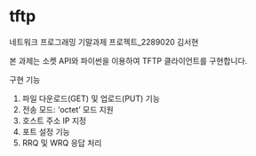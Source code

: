 # tftp
네트워크 프로그래밍 기말과제 프로젝트_2289020 김서현

본 과제는 소켓 API와 파이썬을 이용하여 TFTP 클라이언트를 구현합니다.

구현 기능
1. 파일 다운로드(GET) 및 업로드(PUT) 기능
2. 전송 모드: ‘octet’ 모드 지원
3. 호스트 주소 IP 지정
4. 포트 설정 기능
5. RRQ 및 WRQ 응답 처리
